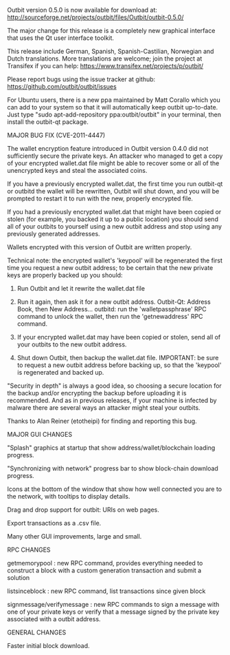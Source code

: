 Outbit version 0.5.0 is now available for download at:
http://sourceforge.net/projects/outbit/files/Outbit/outbit-0.5.0/

The major change for this release is a completely new graphical interface that uses the Qt user interface toolkit.

This release include German, Spanish, Spanish-Castilian, Norwegian and Dutch translations. More translations are welcome; join the project at Transifex if you can help:
https://www.transifex.net/projects/p/outbit/

Please report bugs using the issue tracker at github:
https://github.com/outbit/outbit/issues

For Ubuntu users, there is a new ppa maintained by Matt Corallo which you can add to your system so that it will automatically keep outbit up-to-date.  Just type "sudo apt-add-repository ppa:outbit/outbit" in your terminal, then install the outbit-qt package.

MAJOR BUG FIX  (CVE-2011-4447)

The wallet encryption feature introduced in Outbit version 0.4.0 did not sufficiently secure the private keys. An attacker who
managed to get a copy of your encrypted wallet.dat file might be able to recover some or all of the unencrypted keys and steal the
associated coins.

If you have a previously encrypted wallet.dat, the first time you run outbit-qt or outbitd the wallet will be rewritten, Outbit will
shut down, and you will be prompted to restart it to run with the new, properly encrypted file.

If you had a previously encrypted wallet.dat that might have been copied or stolen (for example, you backed it up to a public
location) you should send all of your outbits to yourself using a new outbit address and stop using any previously generated addresses.

Wallets encrypted with this version of Outbit are written properly.

Technical note: the encrypted wallet's 'keypool' will be regenerated the first time you request a new outbit address; to be certain that the
new private keys are properly backed up you should:

1. Run Outbit and let it rewrite the wallet.dat file

2. Run it again, then ask it for a new outbit address.
Outbit-Qt: Address Book, then New Address...
outbitd: run the 'walletpassphrase' RPC command to unlock the wallet,  then run the 'getnewaddress' RPC command.

3. If your encrypted wallet.dat may have been copied or stolen, send  all of your outbits to the new outbit address.

4. Shut down Outbit, then backup the wallet.dat file.
IMPORTANT: be sure to request a new outbit address before backing up, so that the 'keypool' is regenerated and backed up.

"Security in depth" is always a good idea, so choosing a secure location for the backup and/or encrypting the backup before uploading it is recommended. And as in previous releases, if your machine is infected by malware there are several ways an attacker might steal your outbits.

Thanks to Alan Reiner (etotheipi) for finding and reporting this bug.

MAJOR GUI CHANGES

"Splash" graphics at startup that show address/wallet/blockchain loading progress.

"Synchronizing with network" progress bar to show block-chain download progress.

Icons at the bottom of the window that show how well connected you are to the network, with tooltips to display details.

Drag and drop support for outbit: URIs on web pages.

Export transactions as a .csv file.

Many other GUI improvements, large and small.

RPC CHANGES

getmemorypool : new RPC command, provides everything needed to construct a block with a custom generation transaction and submit a solution

listsinceblock : new RPC command, list transactions since given block

signmessage/verifymessage : new RPC commands to sign a message with one of your private keys or verify that a message signed by the private key associated with a outbit address.

GENERAL CHANGES

Faster initial block download.
